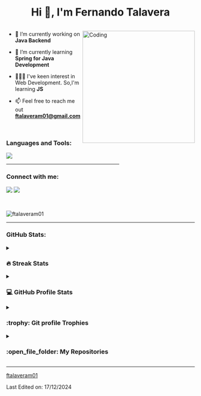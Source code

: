 <h1 align="center">Hi 👋, I'm Fernando Talavera</h1>

<p align="left"> <a href="https://twitter.com/" target="blank"><img src="https://img.shields.io/twitter/follow/?logo=twitter&style=for-the-badge" alt="" /></a> </p>
<img align="right" alt="Coding" width="300" src="https://i.pinimg.com/originals/81/17/8b/81178b47a8598f0c81c4799f2cdd4057.gif">

<!--Intro start-->
- 🔭 I’m currently working on **Java Backend**

- 🌱 I’m currently learning **Spring for Java Development**

- 👨🏼‍💻 I've keen interest in Web Development. So,I'm learning **JS**

- 📫 Feel free to reach me out **ftalaveram01@gmail.com**
<!--Intro end-->

<br>
<h3 align="left">Languages and Tools:</h3>
<p>
  <a href="https://skillicons.dev">
    <img src="https://skillicons.dev/icons?i=git,github,java,spring,mysql,html,css,js" />
  </a>
</p>

<hr width="60%" >
<h3 align="left">Connect with me:</h3>
<p align="left">
<a href="https://skillicons.dev"><img src="https://skillicons.dev/icons?i=linkedin" /></a>
<a href="https://mail.google.com"><img src="https://skillicons.dev/icons?i=gmail" /></a>
</p>
<br>
<p align="left"> <img src="https://komarev.com/ghpvc/?username=ftalaveram01&label=Profile%20views&color=0e75b6&style=flat" alt="ftalaveram01" /> </p>

------
<h3 align="left"> GitHub Stats:</h3>

<details><summary><h3> 🔥 Streak Stats</h3></summary>

----	

<p align="center"><img src="https://github-readme-streak-stats.herokuapp.com/?user=ftalaveram01&theme=tokyonight_duo" alt="ftalaveram01" /></p>

</details>
  
<details><summary><h3>💻 GitHub Profile Stats</h3></summary>

----
	
<p align="center">
    <a href="https://github.com/anuraghazra/github-readme-stats">
	    <img alt="ftalaveram01's Github Stats" src="https://github-readme-stats.vercel.app/api?username=ftalaveram01&show_icons=true&count_private=true&locale=en&theme=tokyonight&layout=compact" height="230px"/></a>
	  <img src="https://github-readme-stats.vercel.app/api/top-langs?username=ftalaveram01&langs_count=10&show_icons=true&locale=en&theme=tokyonight" alt="ftalaveram01" height="230px"/>
<br/>

  <b>Note:</b> Top languages is only a metric of the languages my public code consists of and doesn't reflect experience or skill level.
  </p>
</details>

<details><summary> <h3> :trophy: Git profile Trophies </h3></summary>

----
	
<p align="center"> <a href="https://github.com/ryo-ma/github-profile-trophy"><img src="https://github-profile-trophy.vercel.app/?username=ftalaveram01&layout=compact&theme=tokyonight&column=4&margin-w=15&margin-h=15" alt="ftalaveram01" /></a> </p>
	
</details>
	
<details><summary><h3> :open_file_folder: My Repositories </h3></summary>

----
	
<div>
  <p align="center">
    <a href="https://github.com/ftalaveram01/restaurantes-caceres">
      <img src="https://github-readme-stats.vercel.app/api/pin/?username=ftalaveram01&repo=restaurantes-caceres&theme=tokyonight" alt="Repositorio de Restaurantes Caceres" />
    </a>
    <a href="https://github.com/ftalaveram01/ftalaveram01.github.io">
      <img src="https://github-readme-stats.vercel.app/api/pin/?username=ftalaveram01&repo=ftalaveram01.github.io&theme=tokyonight" alt="Repositorio de portfolio" />
    </a>
    <a href="https://github.com/ftalaveram01/habitos-web">
      <img src="https://github-readme-stats.vercel.app/api/pin/?username=ftalaveram01&repo=habitos-web&theme=tokyonight" alt="GitHub Stats" />
    </a>
  </p>
</div>
</details>

------

[ftalaveram01](https://github.com/ftalaveram01)

Last Edited on: 17/12/2024
